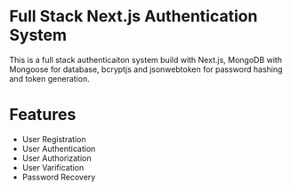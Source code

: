 # Full Stack Next.js Authentication System

This is a full stack authenticaiton system build with Next.js, MongoDB with Mongoose for database, bcryptjs and jsonwebtoken for password hashing and token generation.

# Features

- User Registration
- User Authentication
- User Authorization
- User Varification
- Password Recovery
